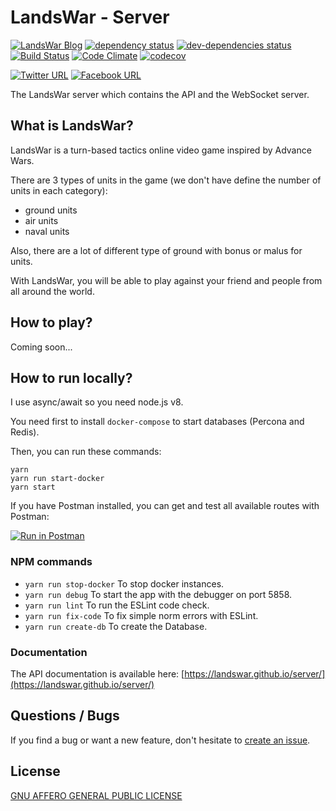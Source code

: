 # LandsWar - Server

[![LandsWar Blog](https://img.shields.io/website-up-down-green-red/https/landswar.com.svg?label=landswar.com)](https://www.landswar.com)
[![dependency status](https://david-dm.org/landswar/server.svg)](https://david-dm.org/landswar/server)
[![dev-dependencies status](https://david-dm.org/landswar/server/dev-status.svg)](https://david-dm.org/landswar/server#info=devDependencies)
[![Build Status](https://travis-ci.org/landswar/server.svg?branch=master)](https://travis-ci.org/landswar/server)
[![Code Climate](https://codeclimate.com/github/landswar/server/badges/gpa.svg)](https://codeclimate.com/github/landswar/server)
[![codecov](https://codecov.io/gh/landswar/server/branch/master/graph/badge.svg)](https://codecov.io/gh/landswar/server)

[![Twitter URL](http://i.imgur.com/tXSoThF.png)](https://twitter.com/landswarcom)
[![Facebook URL](http://i.imgur.com/P3YfQoD.png)](https://www.facebook.com/landswarcom/)

The LandsWar server which contains the API and the WebSocket server.

## What is LandsWar?

LandsWar is a turn-based tactics online video game inspired by Advance Wars.

There are 3 types of units in the game (we don't have define the number of units in each category):

- ground units
- air units
- naval units

Also, there are a lot of different type of ground with bonus or malus for units.

With LandsWar, you will be able to play against your friend and people from all around the world.

## How to play?

Coming soon...

## How to run locally?

I use async/await so you need node.js v8.

You need first to install ```docker-compose``` to start databases (Percona and Redis).

Then, you can run these commands:
```
yarn
yarn run start-docker
yarn start
```

If you have Postman installed, you can get and test all available routes with Postman:

[![Run in Postman](https://run.pstmn.io/button.svg)](https://app.getpostman.com/run-collection/cb70cbff411577e38581)

### NPM commands

- ```yarn run stop-docker``` To stop docker instances.
- ```yarn run debug``` To start the app with the debugger on port 5858.
- ```yarn run lint``` To run the ESLint code check.
- ```yarn run fix-code``` To fix simple norm errors with ESLint.
- ```yarn run create-db``` To create the Database.

### Documentation

The API documentation is available here: [https://landswar.github.io/server/](https://landswar.github.io/server/)

## Questions / Bugs

If you find a bug or want a new feature, don't hesitate to [create an issue](https://github.com/landswar/server/issues).

## License

[GNU AFFERO GENERAL PUBLIC LICENSE](LICENSE)